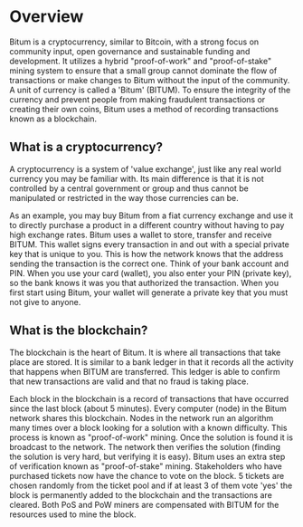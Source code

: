 Overview
========

Bitum is a cryptocurrency, similar to Bitcoin, with a strong focus
on community input, open governance and sustainable funding and
development. It utilizes a hybrid "proof-of-work" and "proof-of-stake"
mining system to ensure that a small group cannot dominate the flow of
transactions or make changes to Bitum without the input of the
community. A unit of currency is called a 'Bitum' (BITUM). To ensure
the integrity of the currency and prevent people from making fraudulent
transactions or creating their own coins, Bitum uses a method of
recording transactions known as a blockchain.

What is a cryptocurrency?
-------------------------

A cryptocurrency is a system of 'value exchange', just like any real
world currency you may be familiar with. Its main difference is that it
is not controlled by a central government or group and thus cannot be
manipulated or restricted in the way those currencies can be.

As an example, you may buy Bitum from a fiat currency exchange and
use it to directly purchase a product in a different country without
having to pay high exchange rates. Bitum uses a wallet to store,
transfer and receive BITUM. This wallet signs every transaction in and
out with a special private key that is unique to you. This is how the
network knows that the address sending the transaction is the correct
one. Think of your bank account and PIN. When you use your card
(wallet), you also enter your PIN (private key), so the bank knows it
was you that authorized the transaction. When you first start using
Bitum, your wallet will generate a private key that you must not
give to anyone.

What is the blockchain?
-----------------------

The blockchain is the heart of Bitum. It is where all transactions
that take place are stored. It is similar to a bank ledger in that it
records all the activity that happens when BITUM are transferred. This
ledger is able to confirm that new transactions are valid and that no
fraud is taking place.

Each block in the blockchain is a record of transactions that have
occurred since the last block (about 5 minutes). Every computer (node)
in the Bitum network shares this blockchain. Nodes in the network
run an algorithm many times over a block looking for a solution with a
known difficulty. This process is known as "proof-of-work" mining. Once
the solution is found it is broadcast to the network. The network then
verifies the solution (finding the solution is very hard, but verifying
it is easy). Bitum uses an extra step of verification known as
"proof-of-stake" mining. Stakeholders who have purchased tickets now
have the chance to vote on the block. 5 tickets are chosen randomly from
the ticket pool and if at least 3 of them vote 'yes' the block is
permanently added to the blockchain and the transactions are cleared.
Both PoS and PoW miners are compensated with BITUM for the resources
used to mine the block.
